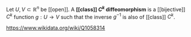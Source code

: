 Let $U,V\subset\mathbb R^n$ be [[open]]. A **[[class]] $C^k$ diffeomorphism** is a [[bijective]] $C^k$ function $g:U\to V$ such that the inverse $g^{-1}$ is also of [[class]] $C^k$.

https://www.wikidata.org/wiki/Q1058314